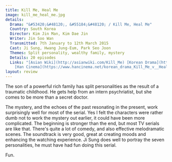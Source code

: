 ```yaml
---
title: Kill Me, Heal Me
image: kill_me_heal_me.jpg
details:
  Drama: "&#53420;&#48120;, &#55184;&#48120; / Kill Me, Heal Me"
  Country: South Korea
  Director: Kim Jin Man, Kim Dae Jin
  Writer: Jin Soo Wan
  Transmitted: 7th January to 12th March 2015
  Cast: Ji Sung, Hwang Jung-Eum, Park Seo Joon
  Themes: Split personality, wealthy family, mystery
  Details: 20 episodes
  Links: "[Asian Wiki](http://asianwiki.com/Kill_Me) [Korean Drama](https://www.koreandrama.org/kill-me-heal-me/)
    [Han Cinema](https://www.hancinema.net/korean_drama_Kill_Me_v__Heal_Me.php)"
layout: review
---
```

The son of a powerful rich family has split personalities as the result of
a traumatic childhood. He gets help from an intern psychriatist, but she
comes to be more than a secret doctor.

The mystery, and the echoes of the past resonating in the present, work
surprisingly well for most of the serial. Yes I felt the characters were
rather dumb not to work the mystery out earlier, it could have been more
complicated. The beginning is stronger than the end, but most TV serials
are like that. There's quite a lot of comedy, and also effective
melodramatic scenes. The soundtrack is very good, great at creating
moods and enhancing the watching experience. Ji Sung does well to
portray the seven personalities, he must have had fun doing this serial.

Fun.
